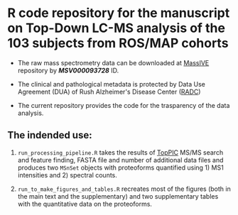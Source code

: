
# R code repository for the manuscript on Top-Down LC-MS analysis of the 103 subjects from ROS/MAP cohorts


* The raw mass spectrometry data can be downloaded at [MassIVE](https://massive.ucsd.edu/ProteoSAFe/static/massive.jsp) repository by ***MSV000093728*** ID.

* The clinical and pathological metadata is protected by Data Use Agreement (DUA) of Rush Alzheimer's Disease Center ([RADC](https://www.radc.rush.edu/))

* The current repository provides the code for the trasparency of the data analysis.


## The indended use:

1. `run_processing_pipeline.R` takes the results of [TopPIC](https://www.toppic.org/software/toppic/index.html) MS/MS search and feature finding, FASTA file and number of additional data files and produces two `MSnSet` objects with proteoforms quantified using 1) MS1 intensities and 2) spectral counts.

2. `run_to_make_figures_and_tables.R` recreates most of the figures (both in the main text and the supplementary) and two supplementary tables with the quantitative data on the proteoforms.


